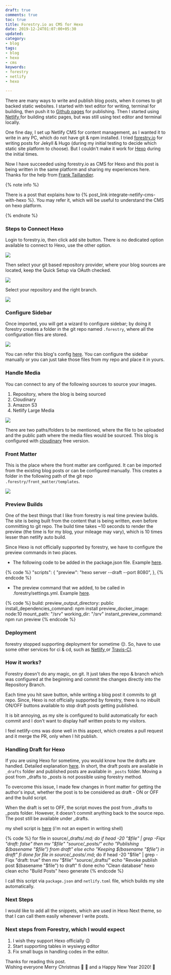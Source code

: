 ```yaml
---
draft: true
comments: true
toc: true
title: Forestry.io as CMS for Hexo
date: 2019-12-24T01:07:00+05:30
updated: 
category:
- blog
tags:
- blog
- hexo
- cms
keywords:
- forestry
- netlify
- hexo

---
```

There are many ways to write and publish blog posts, when it comes to git backed static websites.  I started with text editor for writing, terminal for building, then push it to [Github pages](https://pages.github.com/) for publishing.  Then I started using [Netlify ](https://app.netlify.com)for building static pages, but was still using text editor and terminal locally.

One fine day, I set up Netlify CMS for content management, as I wanted it to write in any PC, which do not have git & npm installed. I tried [forestry.io](https://forestry.io) for writing posts for Jekyll & Hugo (during my initial testing to decide which static site platform to choose).  But I couldn't make it work for [Hexo](https://hexo.io) during the initial times.

Now I have succeeded using forestry.io as CMS for Hexo and this post is being written in the same platform and sharing my experiences here. Thanks for the help from [Frank Taillandier](https://github.com/DirtyF).

<!---more--->

{% note info %}

There is a post that explains how to {% post_link integrate-netlify-cms-with-hexo %}.  You may refer it, which will be useful to understand the CMS on hexo platform.

{% endnote %}

### Steps to Connect Hexo

Login to forestry.io, then click add site button.  There is no dedicated option available to connect to Hexo, use the other option.

![](https://res.cloudinary.com/anbuchelva/image/upload/v1577124196/images/Screenshot_89_ybvaxy.png)

Then select your git based repository provider, where your blog sources are located, keep the Quick Setup via OAuth checked.

![](https://res.cloudinary.com/anbuchelva/image/upload/v1577124603/images/Screenshot_90_gixnmd.png)

Select your repository and the right branch.

![](https://res.cloudinary.com/anbuchelva/image/upload/v1577124801/images/Screenshot_91_ogb0bu.png)

### Configure Sidebar

Once imported, you will get a wizard to configure sidebar; by doing it forestry creates a folder in the git repo named `.forestry`, where all the configuration files are stored.

![](https://res.cloudinary.com/anbuchelva/image/upload/v1577125841/images/Screenshot_93_sj7txo.png)

You can refer this blog's config [here](https://github.com/anbuchelva/blog/tree/source/.forestry).  You can configure the sidebar manually or you can just take those files from my repo and place it in yours.

### Handle Media

You can connect to any of the following sources to source your images.

1. Repository, where the blog is being sourced
2. Cloudinary
3. Amazon S3
4. Netlify Large Media

![](https://res.cloudinary.com/anbuchelva/image/upload/v1577126114/images/Screenshot_95_ndprsb.png)

There are two paths/folders to be mentioned, where the file to be uploaded and the public path where the media files would be sourced. This blog is configured with [cloudinary](https://cloudinary.com/) free version.

### Front Matter

This is the place where the front matter are configured.  It can be imported from the existing blog posts or can be configured manually.  This creates a folder in the following path of the git repo `.forestry/front_matter/templates`.

![](https://res.cloudinary.com/anbuchelva/image/upload/v1577126583/images/Screenshot_98_evjy1i.png)

### Preview Builds

One of the best things that I like from forestry is real time preview builds.  The site is being built from the content that is being written, even before committing to git repo.  The build time takes \~10 seconds to render the preview (the time is for my blog, your mileage may vary), which is 10 times lesser than netlify auto build.

Since Hexo is not officially supported by forestry, we have to configure the preview commands in two places.

* The following code to be added in the package.json file. Example [here](https://github.com/anbuchelva/blog/blob/source/package.json).

{% code %}
"scripts": {
"preview": "hexo server --draft --port 8080",
},
{% endcode %}

* The preview command that we added, to be called in  .forestry/settings.yml. Example [here](https://github.com/anbuchelva/blog/blob/source/.forestry/settings.yml).

{% code %}
build:
preview_output_directory: public
install_dependencies_command: npm install
preview_docker_image: node:10
mount_path: "/srv"
working_dir: "/srv"
instant_preview_command: npm run preview
{% endcode %}

### Deployment

forestry stopped supporting deployment for sometime :pensive:.  So, have to use some other services for ci & cd, such as [Netlify ](https://app.netlify.com)or [Travis-CI](https://travis-ci.org/).

### How it works?

Forestry doesn't do any magic, on git. It just takes the repo & branch which was configured at the beginning and commit the changes directly into the Repository Branch.

Each time you hit save button, while writing a blog post it commits to git repo. Since, Hexo is not officially supported by forestry, there is no inbuilt ON/OFF buttons available to stop draft posts getting published.

It is bit annoying, as my site is configured to build automatically for each commit and I don't want to display half written posts to my visitors.

I feel netlify-cms was done well in this aspect, which creates a pull request and it merge the PR, only when I hit publish.

### Handling Draft for Hexo

If you are using Hexo for sometime, you would know how the drafts are handled. Detailed explanation [here](https://hexo.io/docs/writing.html#Drafts). In short, the draft posts are available in `_drafts` folder and published posts are available in `_posts` folder.  Moving a post from _drafts to _posts is not possible using forestry method.

To overcome this issue, I made few changes in front matter for getting the author's input, whether the post is to be considered as draft - ON or OFF and the build script.

When the draft is set to OFF, the script moves the post from _drafts to _posts folder.  However, it doesn't commit anything back to the source repo.  The post still be available under _drafts.

my shell script is [here](https://github.com/anbuchelva/blog/blob/source/.forestry/draft.sh) (i'm not an expert in writing shell)

{% code %}
for file in source/_drafts/*.md; do	
	if head -20 "$file" | grep -Fiqx "draft: false"
		then
			mv "$file" "source/_posts/"
			echo "Publishing $(basename "$file") from draft"
		else
			echo "Keeping $(basename "$file") in draft"
	fi
done
for file in source/_posts/*.md; do
	if head -20 "$file" | grep -Fiqx "draft: true"
		then
			mv "$file" "source/_drafts/"
			echo "Revoke publish post $(basename "$file") to draft"
	fi
done
echo "Clean database"
hexo clean
echo "Build Posts"
hexo generate
{% endcode %}

I call this script via `package.json` and `netlify.toml` file, which builds my site automatically.

### Next Steps

I would like to add all the snippets, which are used in Hexo Next theme, so that I can call them easily whenever I write posts.

### Next steps from Forestry, which I would expect

1. I wish they support Hexo officially :wink:
2. Start supporting tables in wysiwyg editor
3. Fix small bugs in handling codes in the editor.

Thanks for reading this post.  
Wishing everyone Merry Christmas :christmas_tree: :santa: and a Happy New Year 2020! :tada: